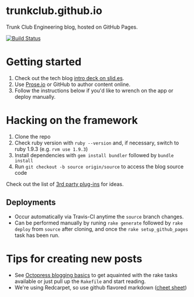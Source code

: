 trunkclub.github.io
===================
Trunk Club Engineering blog, hosted on GitHub Pages.

[![Build Status](https://travis-ci.org/trunkclub/trunkclub.github.io.png?branch=source)](https://travis-ci.org/trunkclub/trunkclub.github.io)

# Getting started

1. Check out the tech blog [intro deck on slid.es](slid.es/jhabdas/trunkclub-techblog).
2. Use [Prose.io](http://prose.io) or GitHub to author content online.
3. Follow the instructions below if you'd like to wrench on the app or deploy manually.

# Hacking on the framework

1. Clone the repo
2. Check ruby version with `ruby --version` and, if necessary, switch to ruby 1.9.3 (e.g. `rvm use 1.9.3`)
3. Install dependencies with `gem install bundler` followed by `bundle install`
4. Run `git checkout -b source origin/source` to access the blog source code

Check out the list of [3rd party plug-ins](https://github.com/imathis/octopress/wiki/3rd-party-plugins) for ideas.

## Deployments

- Occur automatically via Travis-CI anytime the `source` branch changes.
- Can be performed manually by runing `rake generate` followed by `rake deploy` from `source` after cloning, and once the `rake setup_github_pages` task has been run.

# Tips for creating new posts

- See [Octopress blogging basics](http://octopress.org/docs/blogging/) to get aquainted with the rake tasks available or just pull up the `Rakefile` and start reading.
- We're using Redcarpet, so use github flavored markdown ([cheet sheet](https://github.com/adam-p/markdown-here/wiki/Markdown-Cheatsheet))
